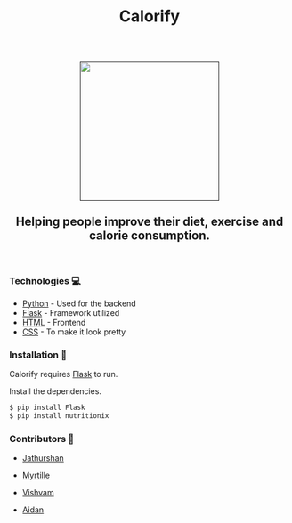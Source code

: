 <h1 align="center"> Calorify </h1>
<br>


<h2 align="center">
  <a href=""><img src="https://ibb.co/fqyYSPW" width="250"/></a>
    <br>
    <br>
  Helping people improve their diet, exercise and calorie consumption.
</h2>

<br>


### Technologies :computer:

* [Python] - Used for the backend
* [Flask] - Framework utilized
* [HTML] - Frontend
* [CSS] - To make it look pretty

### Installation :wrench:

Calorify requires [Flask] to run.

Install the dependencies.

```sh
$ pip install Flask
$ pip install nutritionix
```

### Contributors :goat:

* [Jathurshan]
* [Myrtille]
* [Vishvam]
* [Aidan]


   [Jathurshan]: <https://github.com/Jathurshan-T>
   [Myrtille]: <https://github.com/MyrtilleAlesia>
   [Vishvam]: <https://github.com/VishvamPorwal>
   [Aidan]: <https://github.com/aidantrabs>

   [Python]: <https://www.python.org/>
   [HTML]: <https://developer.mozilla.org/en-US/docs/Web/HTML>
   [CSS]: <https://developer.mozilla.org/en-US/docs/Web/CSS>
   [Flask]: <https://flask.palletsprojects.com/en/1.1.x/>

   [Nutritionix]: <https://www.nutritionix.com/business/api>
